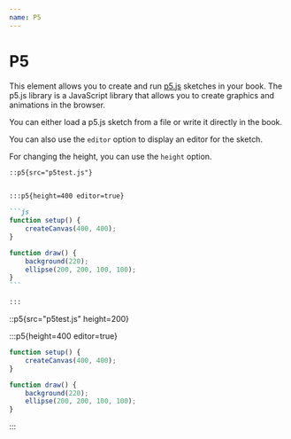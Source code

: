 ```yaml
---
name: P5
---
```


# P5

This element allows you to create and run [p5.js](https://p5js.org/) sketches in your book. The p5.js library is a JavaScript library that allows you to create graphics and animations in the browser.

You can either load a p5.js sketch from a file or write it directly in the book.

You can also use the `editor` option to display an editor for the sketch.

For changing the height, you can use the `height` option.

````md
::p5{src="p5test.js"}


:::p5{height=400 editor=true}

```js
function setup() {
    createCanvas(400, 400);
}

function draw() {
    background(220);
    ellipse(200, 200, 100, 100);
}
```

:::

````

::p5{src="p5test.js" height=200}


:::p5{height=400 editor=true}

```js
function setup() {
    createCanvas(400, 400);
}

function draw() {
    background(220);
    ellipse(200, 200, 100, 100);
}
```

:::